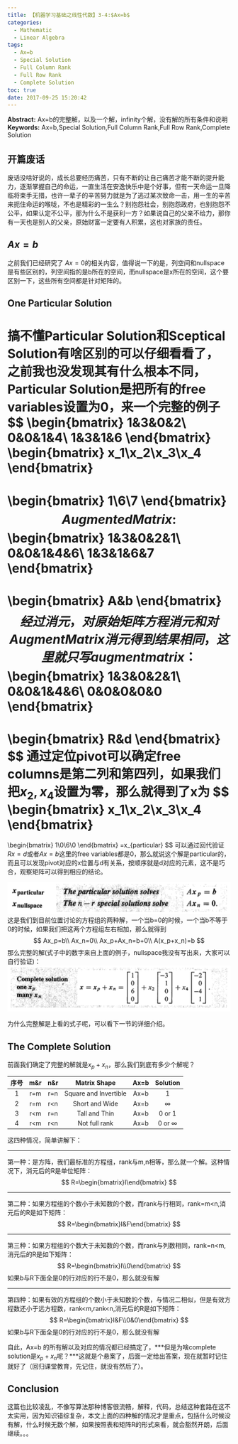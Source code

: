 ```yaml
---
title: 【机器学习基础之线性代数】3-4:$Ax=b$
categories:
  - Mathematic
  - Linear Algebra
tags:
  - Ax=b
  - Special Solution
  - Full Column Rank
  - Full Row Rank
  - Complete Solution
toc: true
date: 2017-09-25 15:20:42
---
```


**Abstract:** Ax=b的完整解，以及一个解，infinity个解，没有解的所有条件和说明
**Keywords:** Ax=b,Special Solution,Full Column Rank,Full Row Rank,Complete Solution

<!--more-->

## 开篇废话
废话没啥好说的，成长总要经历痛苦，只有不断的让自己痛苦才能不断的提升能力，逐渐掌握自己的命运，一直生活在安逸快乐中是个好事，但有一天命运一旦降临将束手无措，也许一辈子的辛苦努力就是为了逃过某次致命一击，用一生的辛苦来扼住命运的喉咙，不也是精彩的一生么？别抱怨社会，别抱怨政府，也别抱怨不公平，如果认定不公平，那为什么不是获利一方？如果说自己的父亲不给力，那你有一天也是别人的父亲，原始财富一定要有人积累，这也对家族的责任。
## $Ax=b$
之前我们已经研究了 $Ax=0$的相关内容，值得说一下的是，列空间和nullspace是有些区别的，列空间指的是b所在的空间，而nullspace是x所在的空间，这个要区别一下，这些所有空间都是针对矩阵的。

## One Particular Solution
搞不懂Particular Solution和Sceptical Solution有啥区别的可以仔细看看了，之前我也没发现其有什么根本不同，Particular Solution是把所有的free variables设置为0，来一个完整的例子
$$
\begin{bmatrix}
1&3&0&2\\
0&0&1&4\\
1&3&1&6
\end{bmatrix}
\begin{bmatrix}
x_1\\x_2\\x_3\\x_4
\end{bmatrix}
=
\begin{bmatrix}
1\\6\\7
\end{bmatrix}
$$
Augmented Matrix:
$$
\begin{bmatrix}
1&3&0&2&1\\
0&0&1&4&6\\
1&3&1&6&7
\end{bmatrix}
=
\begin{bmatrix}
A&b
\end{bmatrix}
$$
经过消元，对原始矩阵方程消元和对Augment Matrix消元得到结果相同，这里就只写augment matrix：
$$
\begin{bmatrix}
1&3&0&2&1\\
0&0&1&4&6\\
0&0&0&0&0
\end{bmatrix}
=
\begin{bmatrix}
R&d
\end{bmatrix}
$$
通过定位pivot可以确定free columns是第二列和第四列，如果我们把$x_2,x_4$设置为零，那么就得到了x为
$$
\begin{bmatrix}
x_1\\x_2\\x_3\\x_4
\end{bmatrix}
=
\begin{bmatrix}
1\\0\\6\\0
\end{bmatrix}
=x_{particular}
$$
可以通过回代验证$Rx=d$或者$Ax=b$这里的free variables都是0，那么就说这个解是particular的，而且可以发现pivot对应的x位置与d有关系，按顺序就是d对应的元素，这不是巧合，观察矩阵可以得到相应的结论。

![particular](Math-Linear-Algebra-Chapter-3-4/particular.png)
这是我们到目前位置讨论的方程组的两种解，一个当b=0的时候，一个当b不等于0的时候，如果我们把这两个方程组左右相加，那么就得到
$$
Ax_p=b\\
Ax_n=0\\
Ax_p+Ax_n=b+0\\
A(x_p+x_n)=b
$$
那么完整的解(式子中的数字来自上面的例子，nullspace我没有写出来，大家可以自行验证)：
![complete](Math-Linear-Algebra-Chapter-3-4/complete.png)

为什么完整解是上看的式子呢，可以看下一节的详细介绍。
## The Complete Solution
前面我们确定了完整的解就是$x_p+x_n$，那么我们到底有多少个解呢？

|序号| m&r | n&r |     Matrix Shape      | Ax=b |   Solution    |
|:---:|:---:|:---:|:---------------------:|:----:|:-------------:|
|1| r=m | r=n | Square and Invertible | Ax=b |       1       |
|2| r=m | r<n |    Short and Wide     | Ax=b |   $\infty$    |
|3| r<m | r=n |     Tall and Thin     | Ax=b |    0 or 1     |
|4| r<m | r<n |     Not full rank     | Ax=b | 0 or $\infty$ |

这四种情况，简单讲解下：

-------
第一种：是方阵，我们最标准的方程组，rank与m,n相等，那么就一个解。这种情况下，消元后的R是单位矩阵：
$$
R=\begin{bmatrix}I\end{bmatrix}
$$

------
第二种：如果方程组的个数小于未知数的个数，而rank与行相同，rank=m<n,消元后的R是如下矩阵：
$$
R=\begin{bmatrix}I&F\end{bmatrix}
$$

------
第三种：如果方程组的个数大于未知数的个数，而rank与列数相同，rank=n<m,消元后的R是如下矩阵：
$$
R=\begin{bmatrix}I\\0\end{bmatrix}
$$
如果b与R下面全是0的行对应的行不是0，那么就没有解

------
第四种：如果有效的方程组的个数小于未知数的个数，与情况二相似，但是有效方程数还小于远方程数，rank<m,rank<n,消元后的R是如下矩阵：
$$
R=\begin{bmatrix}I&F\\0&0\end{bmatrix}
$$
如果b与R下面全是0的行对应的行不是0，那么就没有解

自此，Ax=b 的所有解以及对应的情况都已经搞定了，***但是为啥complete solution是$x_p+x_n$呢？***这就是个悬案了，后面一定给出答案，现在就暂时记住就好了（回归课堂教育，先记住，就没有然后了）。

## Conclusion
这篇也比较凌乱，不像写算法那种博客很流畅，解释，代码，总结这种套路在这不太实用，因为知识错综复杂，本文上面的四种解的情况才是重点，包括什么时候没有解，什么时候无数个解，如果按照表和矩阵R的形式来看，就会豁然开朗，后面继续。。。
